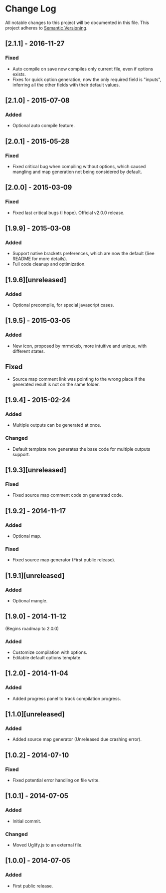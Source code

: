 # Change Log
All notable changes to this project will be documented in this file.
This project adheres to [Semantic Versioning](http://semver.org/).

## [2.1.1] - 2016-11-27
### Fixed
- Auto compile on save now compiles only current file, even if options exists.
- Fixes for quick option generation; now the only required field is "inputs", inferring all the other fields with their default values.

## [2.1.0] - 2015-07-08
### Added
- Optional auto compile feature.

## [2.0.1] - 2015-05-28
### Fixed
- Fixed critical bug when compiling without options, which caused mangling and map generation not being considered by default.

## [2.0.0] - 2015-03-09
### Fixed
- Fixed last critical bugs (I hope). Official v2.0.0 release.

## [1.9.9] - 2015-03-08
### Added
- Support native brackets preferences, which are now the default (See README for more details).
- Full code cleanup and optimization.

## [1.9.6][unreleased]
### Added
- Optional precompile, for special javascript cases.

## [1.9.5] - 2015-03-05
### Added
- New icon, proposed by mrmckeb, more intuitive and unique, with different states.

## Fixed
- Source map comment link was pointing to the wrong place if the generated result is not on the same folder.

## [1.9.4] - 2015-02-24
### Added
- Multiple outputs can be generated at once.

### Changed
- Default template now generates the base code for multiple outputs support.

## [1.9.3][unreleased]
### Fixed
- Fixed source map comment code on generated code.

## [1.9.2] - 2014-11-17
### Added
- Optional map.

### Fixed
- Fixed source map generator (First public release).

## [1.9.1][unreleased]
### Added
- Optional mangle.

## [1.9.0] - 2014-11-12
(Begins roadmap to 2.0.0)

### Added
- Customize compilation with options.
- Editable default options template.

## [1.2.0] - 2014-11-04
### Added
- Added progress panel to track compilation progress.

## [1.1.0][unreleased]
### Added
- Added source map generator (Unreleased due crashing error).

## [1.0.2] - 2014-07-10
### Fixed
- Fixed potential error handling on file write.

## [1.0.1] - 2014-07-05
### Added
- Initial commit.

### Changed
- Moved Uglify.js to an external file.

## [1.0.0] - 2014-07-05
### Added
- First public release.
